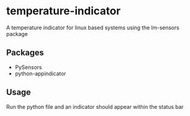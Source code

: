 # temperature-indicator
A temperature indicator for linux based systems using the lm-sensors package

## Packages
- PySensors
- python-appindicator

## Usage
Run the python file and an indicator should appear within the status bar
